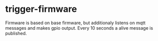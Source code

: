 # trigger-firmware

Firmware is based on base firmware, but additionaly listens on mqtt messages and makes gpio output.
Every 10 seconds a alive message is published.
